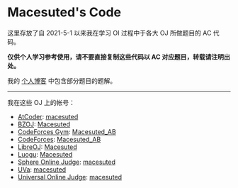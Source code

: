 # Macesuted's Code

这里存放了自 2021-5-1 以来我在学习 OI 过程中于各大 OJ 所做题目的 AC 代码。

**仅供个人学习参考使用，请不要直接复制这些代码以 AC 对应题目，转载请注明出处。**

我的 [个人博客](https://macesuted.cn/) 中包含部分题目的题解。

---

我在这些 OJ 上的帐号：

- [AtCoder](https://atcoder.jp/): [macesuted](https://atcoder.jp/users/macesuted)
- [BZOJ](https://hydro.org.cn/d/bzoj/): [Macesuted](https://hydro.org.cn/d/bzoj/user/2)
- [CodeForces Gym](https://codeforces.com/gyms): [Macesuted_AB](https://codeforces.com/profile/Macesuted_AB)
- [CodeForces](https://codeforces.com/): [Macesuted_AB](https://codeforces.com/profile/Macesuted_AB)
- [LibreOJ](https://loj.ac/): [Macesuted](https://loj.ac/u/Macesuted)
- [Luogu](https://www.luogu.com.cn/): [Macesuted](https://www.luogu.com.cn/user/98482)
- [Sphere Online Judge](https://spoj.com/): [macesuted](https://www.spoj.com/users/macesuted/)
- [UVa](https://onlinejudge.org/): [macesuted](https://onlinejudge.org/index.php?option=com_onlinejudge&Itemid=19&page=show_authorstats&userid=999082)
- [Universal Online Judge](https://uoj.ac/): [macesuted](https://uoj.ac/user/profile/macesuted)
